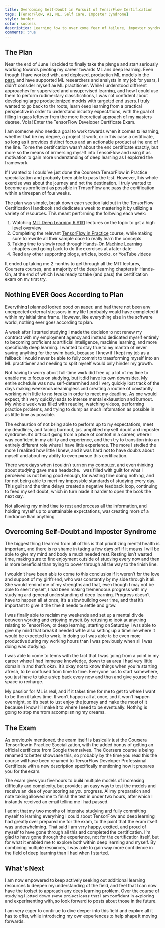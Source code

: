 ```yaml
---
title: Overcoming Self-Doubt in Pursuit of TensorFlow Certification
tags: [TensorFlow, AI, ML, Self Care, Imposter Syndrome]
style: border
color: success
description: Learning how to over come fear of failure, imposter syndrome, and self-doubt when changing career paths.
comments: true 
---
```


## The Plan

Near the end of June I decided to finally take the plunge and start seriously working towards pivoting my career towards ML and deep learning. Even though I have worked with, and deployed, production ML models in the [past,](https://mattstruble.com/projects/heineken-ar) and have supported ML researchers and analysts in my job for years, I didn’t consider myself an ML practitioner. While I understood different approaches for supervised and unsupervised learning, and how I could use them to perform rudimentary classifications, I was not confident about developing large productionized models with targeted end users. I truly wanted to go back to the roots, learn deep learning from a practical perspective in order to understand industry expectations, with the goal of filling in gaps leftover from the more theoretical approach of my masters degree. Voila! Enter the TensorFlow Developer Certificate Exam. 

I am someone who needs a goal to work towards when it comes to learning; whether that be my degree, a project at work, or in this case a certificate, so long as it provides distinct focus and an actionable product at the end of the line. To me the certification wasn’t about the end certificate exactly, but more so the means of immersing myself into TensorFlow and using it as motivation to gain more understanding of deep learning as I explored the framework.

If I wanted to I could’ve just done the Coursera TensorFlow in Practice specialization and probably been able to pass the test. However, this whole exercise was about the journey and not the destination. I truly wanted to become as proficient as possible in TensorFlow and pass the certification within a timespan of four weeks. 

The plan was simple, break down each section laid out in the TensorFlow Certification Handbook and dedicate a week to mastering it by utilizing a variety of resources. This meant performing the following each week:

1. Watching [MIT Deep Learning 6.S191](http://introtodeeplearning.com/) lectures on the topic to get a high level overview
2. Completing the relevant [TensorFlow in Practice](https://www.coursera.org/professional-certificates/tensorflow-in-practice) course, while making sure to rewrite all their sample code to really learn the concepts
3. Taking time to slowly read through [Hands-On Machine Learning](https://smile.amazon.com/dp/1492032646/) chapters and going back to do the exercises at a later date 
4. Read any other supporting blogs, articles, books, or YouTube videos 

It ended up taking me 2 months to get through all the MIT lectures, Coursera courses, and a majority of the deep learning chapters in Hands-On, at the end of which I was ready to take (and pass) the certification exam on my first try. 

## Nothing EVER Goes According to Plan 

Everything I planned looked good on paper, and had there not been any unexpected external stressors in my life I probably would have completed it within my initial time frame. However, like everything else in the software world, nothing ever goes according to plan. 

A week after I started studying I made the decision to not renew my contract with my employment agency and instead dedicated myself entirely to becoming proficient at artificial intelligence, machine learning, and more specifically deep learning. I wanted to stay true to my mantra of never saving anything for the swim back, because I knew if I kept my job as a fallback I would never be able to fully commit to transforming myself into an ML practitioner and needing to split myself would only hinder my growth. 

Not having to worry about full-time work did free up a lot of my time to enable me to focus on studying, but it did have its own downsides. My entire schedule was now self-determined and I very quickly lost track of the days making weekends meaningless and creating a routine of constantly working with little to no breaks in order to meet my deadline. As one would expect, this very quickly leads to intense mental exhaustion and burnout. My whole week was filled with reading, watching videos, performing practice problems, and trying to dump as much information as possible in as little time as possible. 

The exhaustion of not being able to perform up to my expectations, meet my deadlines, and facing burnout, just amplified my self doubt and imposter syndrome. It’s difficult going from a place of comfort in a career, where I was confident in my ability and experience, and then try to transition into an entirely different role where I have little experience. The more I studied the more I realized how little I knew, and it was hard not to have doubts about myself and about my ability to even pursue this certification. 

There were days when I couldn’t turn on my computer, and even thinking about studying gave me a headache. I was filled with guilt for what I perceived as not being good enough, for wasting time doing nothing, and for not being able to meet my impossible standards of studying every day. This guilt and the time delays created a negative feedback loop, continuing to feed my self doubt, which in turn made it harder to open the book the next day. 

Not allowing my mind time to rest and process all the information, and holding myself up to unattainable expectations, was creating more of a hindrance than anything.

## Overcoming Self-Doubt and Imposter Syndrome

The biggest thing I learned from all of this is that prioritizing mental health is important, and there is no shame in taking a few days off if it means I will be able to give my mind and body a much needed rest. Resting isn’t wasted time, making sure to find enjoyment outside of studying every now and then is more beneficial than trying to power through all the way to the finish line. 

I wouldn’t have been able to come to this conclusion if it weren’t for the love and support of my girlfriend, who was constantly by my side through it all. She would remind me of my strengths and that, even though I may not be able to see it myself, I had been making tremendous progress with my studying and general understanding of deep learning. Progress doesn’t have to happen all at once, it’s a slow building over time, and that it’s important to give it the time it needs to settle and grow. 

I was finally able to reclaim my weekends and set up a mental divide between working and enjoying myself. By refusing to look at anything relating to TensorFlow, or deep learning, starting on Saturday I was able to give my mind that break it needed while also setting up a timeline where it would be expected to work. In doing so I was able to be even more productive during my working hours than I was previously when all I was doing was studying. 

I was able to come to terms with the fact that I was going from a point in my career where I had immense knowledge, down to an area I had very little domain in and that’s okay. It’s okay not to know things when you’re starting afresh, to be confused from time to time. Everyone has to start somewhere, you just have to take a step back every now and then and give yourself the space to recharge. 

My passion for ML is real, and if it takes time for me to get to where I want to be then it takes time. It won’t happen all at once, and it won’t happen overnight, so it’s best to just enjoy the journey and make the most of it because I know I’ll make it to where I need to be eventually. Nothing is going to stop me from accomplishing my dreams. 

## The Exam 

As previously mentioned, the exam itself is basically just the Coursera Tensorflow in Practice Specialization, with the added bonus of getting an official certificate from Google themselves. The Coursera course is being renamed to better showcase this, so probably by the time you read this the course will have been renamed to TensorFlow Developer Professional Certificate with a new description specifically mentioning how it prepares you for the exam. 

The exam gives you five hours to build multiple models of increasing difficulty and complexity, but provides an easy way to test the models and receive an idea of your scoring as you progress. All my preparation and note taking allowed me to finish the test in under two hours, after which I instantly received an email telling me I had passed. 

I admit that my two months of intensive studying and fully committing myself to learning everything I could about TensorFlow and deep learning had greatly over prepared me for the exam, to the point that the exam itself was underwhelming. That said I am very happy, excited, and proud of myself to have gone through all this and completed the certification. I’m glad to have gone through the experience, not for the certification itself, but for what it enabled me to explore both within deep learning and myself. By combining multiple resources, I was able to gain way more confidence in the field of deep learning than I had when I started.

## What's Next

I am now empowered to keep actively seeking out additional learning resources to deepen my understanding of the field, and feel that I can now have the toolset to approach any deep learning problem. Over the course of studying I jotted down some project ideas that I am confident in exploring and experimenting with, so look forward to posts about those in the future. 

I am very eager to continue to dive deeper into this field and explore all it has to offer, while introducing my own experiences to help shape it moving forwards. 
